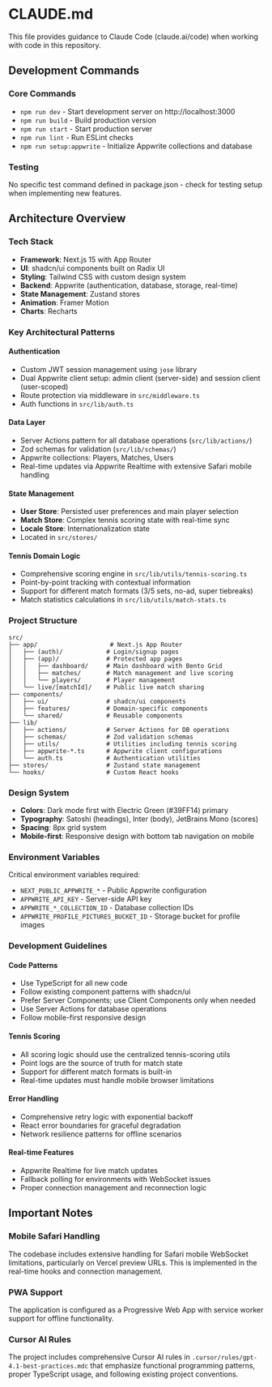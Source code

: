 # CLAUDE.md

This file provides guidance to Claude Code (claude.ai/code) when working with code in this repository.

## Development Commands

### Core Commands
- `npm run dev` - Start development server on http://localhost:3000
- `npm run build` - Build production version
- `npm run start` - Start production server
- `npm run lint` - Run ESLint checks
- `npm run setup:appwrite` - Initialize Appwrite collections and database

### Testing
No specific test command defined in package.json - check for testing setup when implementing new features.

## Architecture Overview

### Tech Stack
- **Framework**: Next.js 15 with App Router
- **UI**: shadcn/ui components built on Radix UI
- **Styling**: Tailwind CSS with custom design system
- **Backend**: Appwrite (authentication, database, storage, real-time)
- **State Management**: Zustand stores
- **Animation**: Framer Motion
- **Charts**: Recharts

### Key Architectural Patterns

#### Authentication
- Custom JWT session management using `jose` library
- Dual Appwrite client setup: admin client (server-side) and session client (user-scoped)
- Route protection via middleware in `src/middleware.ts`
- Auth functions in `src/lib/auth.ts`

#### Data Layer
- Server Actions pattern for all database operations (`src/lib/actions/`)
- Zod schemas for validation (`src/lib/schemas/`)
- Appwrite collections: Players, Matches, Users
- Real-time updates via Appwrite Realtime with extensive Safari mobile handling

#### State Management
- **User Store**: Persisted user preferences and main player selection
- **Match Store**: Complex tennis scoring state with real-time sync
- **Locale Store**: Internationalization state
- Located in `src/stores/`

#### Tennis Domain Logic
- Comprehensive scoring engine in `src/lib/utils/tennis-scoring.ts`
- Point-by-point tracking with contextual information
- Support for different match formats (3/5 sets, no-ad, super tiebreaks)
- Match statistics calculations in `src/lib/utils/match-stats.ts`

### Project Structure
```
src/
├── app/                    # Next.js App Router
│   ├── (auth)/            # Login/signup pages
│   ├── (app)/             # Protected app pages
│   │   ├── dashboard/     # Main dashboard with Bento Grid
│   │   ├── matches/       # Match management and live scoring
│   │   └── players/       # Player management
│   └── live/[matchId]/    # Public live match sharing
├── components/
│   ├── ui/                # shadcn/ui components
│   ├── features/          # Domain-specific components
│   └── shared/            # Reusable components
├── lib/
│   ├── actions/           # Server Actions for DB operations
│   ├── schemas/           # Zod validation schemas
│   ├── utils/             # Utilities including tennis scoring
│   ├── appwrite-*.ts      # Appwrite client configurations
│   └── auth.ts            # Authentication utilities
├── stores/                # Zustand state management
└── hooks/                 # Custom React hooks
```

### Design System
- **Colors**: Dark mode first with Electric Green (#39FF14) primary
- **Typography**: Satoshi (headings), Inter (body), JetBrains Mono (scores)
- **Spacing**: 8px grid system
- **Mobile-first**: Responsive design with bottom tab navigation on mobile

### Environment Variables
Critical environment variables required:
- `NEXT_PUBLIC_APPWRITE_*` - Public Appwrite configuration
- `APPWRITE_API_KEY` - Server-side API key
- `APPWRITE_*_COLLECTION_ID` - Database collection IDs
- `APPWRITE_PROFILE_PICTURES_BUCKET_ID` - Storage bucket for profile images

### Development Guidelines

#### Code Patterns
- Use TypeScript for all new code
- Follow existing component patterns with shadcn/ui
- Prefer Server Components; use Client Components only when needed
- Use Server Actions for database operations
- Follow mobile-first responsive design

#### Tennis Scoring
- All scoring logic should use the centralized tennis-scoring utils
- Point logs are the source of truth for match state
- Support for different match formats is built-in
- Real-time updates must handle mobile browser limitations

#### Error Handling
- Comprehensive retry logic with exponential backoff
- React error boundaries for graceful degradation
- Network resilience patterns for offline scenarios

#### Real-time Features
- Appwrite Realtime for live match updates
- Fallback polling for environments with WebSocket issues
- Proper connection management and reconnection logic

## Important Notes

### Mobile Safari Handling
The codebase includes extensive handling for Safari mobile WebSocket limitations, particularly on Vercel preview URLs. This is implemented in the real-time hooks and connection management.

### PWA Support
The application is configured as a Progressive Web App with service worker support for offline functionality.

### Cursor AI Rules
The project includes comprehensive Cursor AI rules in `.cursor/rules/gpt-4.1-best-practices.mdc` that emphasize functional programming patterns, proper TypeScript usage, and following existing project conventions.